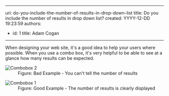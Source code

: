 

---
uri: do-you-include-the-number-of-results-in-drop-down-list
title: Do you include the number of results in drop down list?
created: YYYY-12-DD 19:23:59
authors:
  - id: 1
    title: Adam Cogan
---




<span class='intro'> <p>
                    When designing your web site, it's a good idea to help your users where possible.
                    When you use a combo box, it's very helpful to be able to see at a glance how many
                    results can be expected.</p> </span>

<dl class="badImage"><dt>
                        <img src="/PublishingImages/drop-list-bad.jpg" alt="Combobox 2" /></dt><dd>
                        Figure&#58; Bad Example - You can't tell the number of results</dd></dl><dl class="goodImage"><dt>
                        <img src="/PublishingImages/drop-list-good.jpg" alt="Combobox 1" /></dt><dd>
                        Figure&#58; Good Example - The number of results is clearly displayed</dd></dl>


